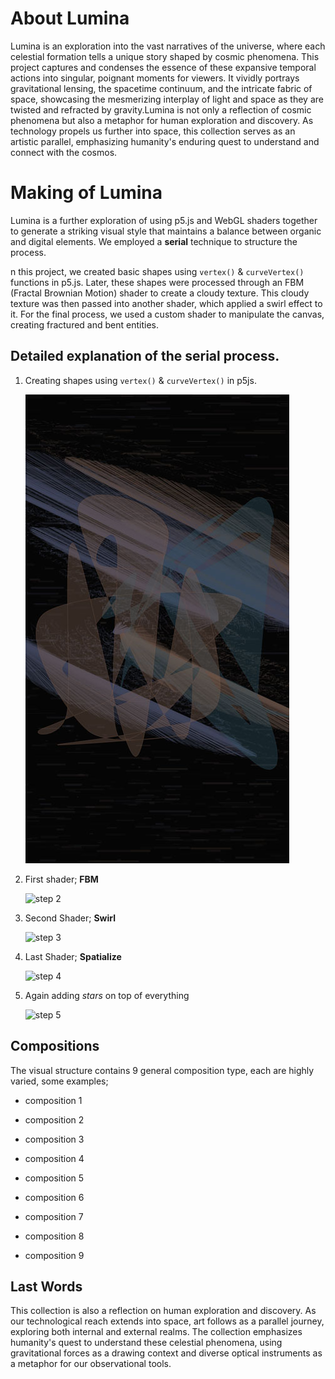 # About Lumina
Lumina is an exploration into the vast narratives of the universe, where each celestial formation tells a unique story shaped by cosmic phenomena. This project captures and condenses the essence of these expansive temporal actions into singular, poignant moments for viewers. It vividly portrays gravitational lensing, the spacetime continuum, and the intricate fabric of space, showcasing the mesmerizing interplay of light and space as they are twisted and refracted by gravity.Lumina is not only a reflection of cosmic phenomena but also a metaphor for human exploration and discovery. As technology propels us further into space, this collection serves as an artistic parallel, emphasizing humanity's enduring quest to understand and connect with the cosmos.

# Making of Lumina

Lumina is a further exploration of using p5.js and WebGL shaders together to generate a striking visual style that maintains a balance between organic and digital elements. We employed a **serial** technique to structure the process.

n this project, we created basic shapes using `vertex()` & `curveVertex()` functions in p5.js. Later, these shapes were processed through an FBM (Fractal Brownian Motion) shader to create a cloudy texture. This cloudy texture was then passed into another shader, which applied a swirl effect to it. For the final process, we used a custom shader to manipulate the canvas, creating fractured and bent entities. 

## Detailed explanation of the **serial** process.

1. Creating shapes using `vertex()` & `curveVertex()` in p5js.

   ![step 1](assets/1.jpg) 

2. First shader; **FBM**

   ![step 2](assets/2.png) 
   
3. Second Shader; **Swirl**

   ![step 3](assets/3.png) 

4. Last Shader; **Spatialize**

   ![step 4](assets/4.png) 

5. Again adding *stars* on top of everything

   ![step 5](assets/5.png) 

## Compositions 

The visual structure contains 9 general composition type, each are highly varied, some examples;

* composition 1


* composition 2


* composition 3


* composition 4


* composition 5


* composition 6


* composition 7


* composition 8


* composition 9

## Last Words

This collection is also a reflection on human exploration and discovery. As our technological reach extends into space, art follows as a parallel journey, exploring both internal and external realms. The collection emphasizes humanity's quest to understand these celestial phenomena, using gravitational forces as a drawing context and diverse optical instruments as a metaphor for our observational tools.





   

